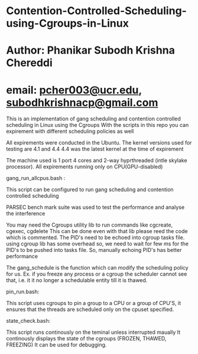 # Contention-Controlled-Scheduling-using-Cgroups-in-Linux
# Author: Phanikar Subodh Krishna Chereddi
# email: pcher003@ucr.edu, subodhkrishnacp@gmail.com

This is an implementation of gang scheduling and contention controlled scheduling in Linux using the Cgroups
With the scripts in this repo you can expirement with different scheduling policies as well

All expirements were conducted in the Ubuntu. The kernel versions used for testing are 4.1 and 4.4
4.4 was the latest kernel at the time of expirement

The machine used is 1 port 4 cores and 2-way hyprthreaded (intle skylake processor). All expirements running only on CPU(GPU-disabled)

gang_run_allcpus.bash :

This script can be configured to run gang scheduling and contention controlled scheduling

PARSEC bench mark suite was used to test the performance and analyse the interference

You may need the Cgroups utility lib to run commands like cgcreate, cgexec, cgdelete
This can be done even with that lib please reed the code which is commented. The PID's need to be echoed into cgroup tasks file.
using cgroup lib has some overhead so, we need to wait for few ms for the PID's to be pushed into tasks file. 
So, manually echoing PID's has better performance

The gang_schedule is the function which can modify the scheduling policy for us.
Ex. if you freeze any process or a cgroup the scheduler cannot see that, i.e. it it no longer a schedulable entity
till it is thawed.

pin_run.bash:

This script uses cgroups to pin a group to a CPU or a group of CPU'S, it ensures that the threads 
are scheduled only on the cpuset specified.

state_check.bash:

This script runs continously on the teminal unless interrupted maually
It continously displays the state of the cgroups (FROZEN, THAWED, FREEZING)
It can be used for debugging.
